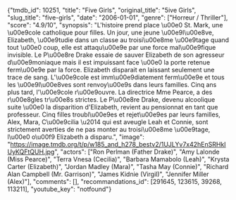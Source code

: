 {"tmdb_id": 10251, "title": "Five Girls", "original_title": "5ive Girls", "slug_title": "five-girls", "date": "2006-01-01", "genre": ["Horreur / Thriller"], "score": "4.9/10", "synopsis": "L'histoire prend place \u00e0 St. Mark, une \u00e9cole catholique pour filles. Un jour, une jeune \u00e9l\u00e8ve, Elizabeth, \u00e9tudie dans un classe au troisi\u00e8me \u00e9tage quand tout \u00e0 coup, elle est attaqu\u00e9e par une force mal\u00e9fique invisible. Le P\u00e8re Drake essaie de sauver Elizabeth de son agresseur d\u00e9moniaque mais il est impuissant face \u00e0 la porte retenue ferm\u00e9e par la force. Elizabeth disparait en laissant seulement une trace de sang. L'\u00e9cole est imm\u00e9diatement ferm\u00e9e et tous les \u00e9l\u00e8ves sont renvoy\u00e9s dans leurs familles. Cinq ans plus tard, l'\u00e9cole r\u00e9ouvre. La directrice Mme Pearce, a des r\u00e8gles tr\u00e8s strictes. Le P\u00e8re Drake, devenu alcoolique suite \u00e0 la disparition d'Elizabeth, revient au pensionnat en tant que professeur. Cinq filles troubl\u00e9es et rejet\u00e9es par leurs familles, Alex, Mara, C\u00e9cilia \u2014 qui est aveugle Leah et Connie, sont strictement averties de ne pas monter au troisi\u00e8me \u00e9tage, l\u00e0 o\u00f9 Elizabeth a disparu.", "image": "https://image.tmdb.org/t/p/w185_and_h278_bestv2/1UJLYv7x42hEnSRHkIUyKQFtQUH.jpg", "actors": ["Ron Perlman (Father Drake)", "Amy Lalonde (Miss Pearce)", "Terra Vnesa (Cecilia)", "Barbara Mamabolo (Leah)", "Krysta Carter (Elizabeth)", "Jordan Madley (Mara)", "Tasha May (Connie)", "Richard Alan Campbell (Mr. Garrison)", "James Kidnie (Virgil)", "Jennifer Miller (Alex)"], "comments": [], "recommandations_id": [291645, 123615, 39268, 113211], "youtube_key": "notfound"}